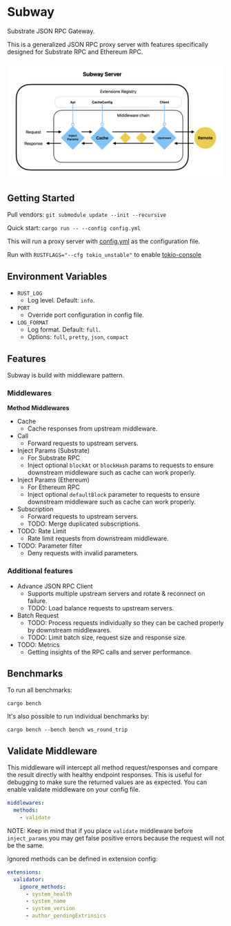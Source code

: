 # Subway

Substrate JSON RPC Gateway.

This is a generalized JSON RPC proxy server with features specifically designed for Substrate RPC and Ethereum RPC.

![alt text](subway-diagram.png)

## Getting Started

Pull vendors: `git submodule update --init --recursive`

Quick start: `cargo run -- --config config.yml`

This will run a proxy server with [config.yml](config.yml) as the configuration file.

Run with `RUSTFLAGS="--cfg tokio_unstable"` to enable [tokio-console](https://github.com/tokio-rs/console)

## Environment Variables

- `RUST_LOG`
  - Log level. Default: `info`.
- `PORT`
  - Override port configuration in config file.
- `LOG_FORMAT`
  - Log format. Default: `full`.
  - Options: `full`, `pretty`, `json`, `compact`

## Features

Subway is build with middleware pattern.

### Middlewares

**Method Middlewares**

- Cache
  - Cache responses from upstream middleware.
- Call
  - Forward requests to upstream servers.
- Inject Params (Substrate)
  - For Substrate RPC
  - Inject optional `blockAt` or `blockHash` params to requests to ensure downstream middleware such as cache can work properly.
- Inject Params (Ethereum)
  - For Ethereum RPC
  - Inject optional `defaultBlock` parameter to requests to ensure downstream middleware such as cache can work properly.
- Subscription
  - Forward requests to upstream servers.
  - TODO: Merge duplicated subscriptions.
- TODO: Rate Limit
  - Rate limit requests from downstream middleware.
- TODO: Parameter filter
  - Deny requests with invalid parameters.

### Additional features

- Advance JSON RPC Client
  - Supports multiple upstream servers and rotate & reconnect on failure.
  - TODO: Load balance requests to upstream servers.
- Batch Request
  - TODO: Process requests individually so they can be cached properly by downstream middlewares.
  - TODO: Limit batch size, request size and response size.
- TODO: Metrics
  - Getting insights of the RPC calls and server performance.
  
## Benchmarks

To run all benchmarks:

```
cargo bench
```

It's also possible to run individual benchmarks by:

```
cargo bench --bench bench ws_round_trip
```

## Validate Middleware

This middleware will intercept all method request/responses and compare the result directly with healthy endpoint responses.
This is useful for debugging to make sure the returned values are as expected.
You can enable validate middleware on your config file.
```yml
middlewares:
  methods:
    - validate
```
NOTE: Keep in mind that if you place `validate` middleware before `inject_params` you may get false positive errors because the request will not be the same.

Ignored methods can be defined in extension config:
```yml
extensions:
  validator:
    ignore_methods:
      - system_health
      - system_name
      - system_version
      - author_pendingExtrinsics
```
